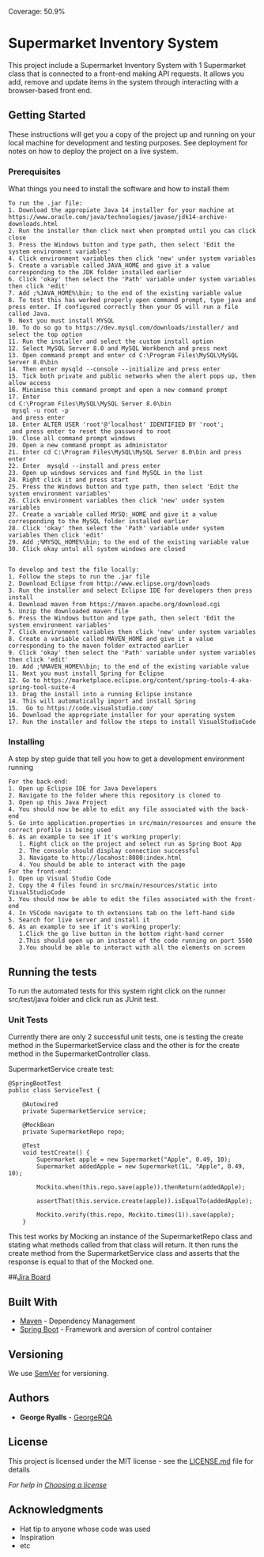 Coverage: 50.9%
# Supermarket Inventory System

This project include a Supermarket Inventory System with 1 Supermarket class that is connected to a front-end making API requests. It allows you add, remove and update items in the system through interacting with a browser-based front end.

## Getting Started

These instructions will get you a copy of the project up and running on your local machine for development and testing purposes. See deployment for notes on how to deploy the project on a live system.
	
### Prerequisites

What things you need to install the software and how to install them

```
To run the .jar file:
1. Download the appropiate Java 14 installer for your machine at https://www.oracle.com/java/technologies/javase/jdk14-archive-downloads.html
2. Run the installer then click next when prompted until you can click close
3. Press the Windows button and type path, then select 'Edit the system environment variables'
4. Click environment variables then click 'new' under system variables
5. Create a variable called JAVA_HOME and give it a value corresponding to the JDK folder installed earlier
6. Click 'okay' then select the 'Path' variable under system variables then click 'edit'
7. Add ;%JAVA_HOME%\bin; to the end of the existing variable value
8. To test this has worked properly open command prompt, type java and press enter. If configured correctly then your OS will run a file called Java.
9. Next you must install MYSQL
10. To do so go to https://dev.mysql.com/downloads/installer/ and select the top option
11. Run the installer and select the custom install option
12. Select MySQL Server 8.0 and MySQL Workbench and press next
13. Open command prompt and enter cd C:\Program Files\MySQL\MySQL Server 8.0\bin
14. Then enter mysqld --console --initialize and press enter
15. Tick both private and public networks when the alert pops up, then allow access
16. Minimise this command prompt and open a new command prompt
17. Enter 
cd C:\Program Files\MySQL\MySQL Server 8.0\bin
 mysql -u root -p 
 and press enter
18. Enter ALTER USER 'root'@'localhost' IDENTIFIED BY 'root'; 
 and press enter to reset the password to root
19. Close all command prompt windows
20. Open a new command prompt as administator
21. Enter cd C:\Program Files\MySQL\MySQL Server 8.0\bin and press enter
22. Enter  mysqld --install and press enter
23. Open up windows services and find MySQL in the list
24. Right click it and press start
25. Press the Windows button and type path, then select 'Edit the system environment variables'
26. Click environment variables then click 'new' under system variables	
27. Create a variable called MYSQ:_HOME and give it a value corresponding to the MySQL folder installed earlier
28. Click 'okay' then select the 'Path' variable under system variables then click 'edit'
29. Add ;%MYSQL_HOME%\bin; to the end of the existing variable value
30. Click okay untul all system windows are closed


To develop and test the file locally:
1. Follow the steps to run the .jar file
2. Download Eclipse from http://www.eclipse.org/downloads
3. Run the installer and select Eclipse IDE for developers then press install
4. Download maven from https://maven.apache.org/download.cgi
5. Unzip the downloaded maven file
6. Press the Windows button and type path, then select 'Edit the system environment variables'
7. Click environment variables then click 'new' under system variables
8. Create a variable called MAVEN_HOME and give it a value corresponding to the maven folder extracted earlier
9. Click 'okay' then select the 'Path' variable under system variables then click 'edit'
10. Add ;%MAVEN_HOME%\bin; to the end of the existing variable value
11. Next you must install Spring for Eclipse
12. Go to https://marketplace.eclipse.org/content/spring-tools-4-aka-spring-tool-suite-4
13. Drag the install into a running Eclipse instance
14. This will automatically import and install Spring 
15.  Go to https://code.visualstudio.com/
16. Download the appropriate installer for your operating system
17. Run the installer and follow the steps to install VisualStudioCode

```

### Installing

A step by step guide that tell you how to get a development environment running

```
For the back-end:
1. Open up Eclipse IDE for Java Developers
2. Navigate to the folder where this repository is cloned to
3. Open up this Java Project
4. You should now be able to edit any file associated with the back-end
5. Go into application.properties in src/main/resources and ensure the correct profile is being used
6. As an example to see if it's working properly:
   1. Right click on the project and select run as Spring Boot App
   2. The console should display connection successful
   3. Navigate to http://locahost:8080:index.html
   4. You should be able to interact with the page
For the front-end:
1. Open up Visual Studio Code
2. Copy the 4 files found in src/main/resources/static into VisualStudioCode
3. You should now be able to edit the files associated with the front-end
4. In VSCode navigate to th extensions tab on the left-hand side
5. Search for live server and install it
6. As an example to see if it's working properly: 
   1.Click the go live button in the bottom right-hand corner
   2.This should open up an instance of the code running on port 5500
   3.You should be able to interact with all the elements on screen

```
## Running the tests

To run the automated tests for this system right click on the runner src/test/java folder and click run as JUnit test.
### Unit Tests 
Currently there are only 2 successful unit tests, one is testing the create method in the SupermarketService class and the other is for the create method in the SupermarketController class. 

SupermarketService create test:
```
@SpringBootTest
public class ServiceTest {
	
	@Autowired 
	private SupermarketService service;
	
	@MockBean
	private SupermarketRepo repo;
	
	@Test
	void testCreate() {
		Supermarket apple = new Supermarket("Apple", 0.49, 10);
		Supermarket addedApple = new Supermarket(1L, "Apple", 0.49, 10);
		
		Mockito.when(this.repo.save(apple)).thenReturn(addedApple);
		
		assertThat(this.service.create(apple)).isEqualTo(addedApple);
		
		Mockito.verify(this.repo, Mockito.times(1)).save(apple);
	}
```
This test works by Mocking an instance of the SupermarketRepo class and stating what methods called from that class will return. It then runs the create method from the SupermarketService class and asserts that the response is equal to that of the Mocked one.


##[Jira Board](https://georgeqa.atlassian.net/secure/RapidBoard.jspa?rapidView=3&view=planning.nodetail&epics=visible&issueLimit=100)
## Built With

* [Maven](https://maven.apache.org/) - Dependency Management
* [Spring Boot](https://spring.io/tools) - Framework and aversion of control container

## Versioning

We use [SemVer](http://semver.org/) for versioning.

## Authors

* **George Ryalls** - [GeorgeRQA](https://github.com/GeorgeRQA)

## License

This project is licensed under the MIT license - see the [LICENSE.md](LICENSE.md) file for details 

*For help in [Choosing a license](https://choosealicense.com/)*

## Acknowledgments

* Hat tip to anyone whose code was used
* Inspiration
* etc
